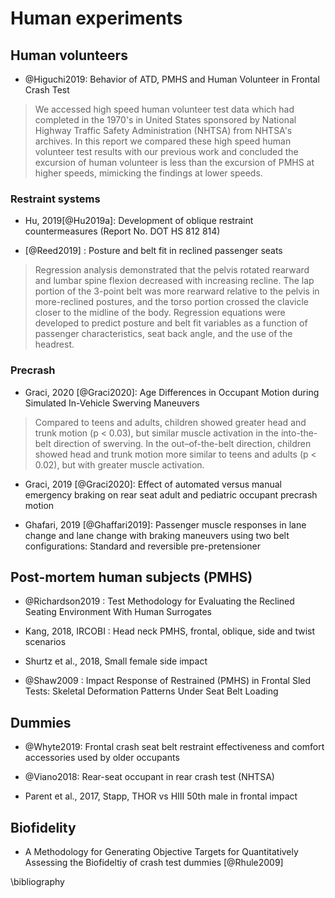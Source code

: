 
# Human experiments

## Human volunteers

- @Higuchi2019: Behavior of ATD, PMHS and Human Volunteer in Frontal Crash Test

> We accessed high speed human volunteer test data which had completed in the 1970's in United States sponsored by National Highway Traffic Safety Administration (NHTSA) from NHTSA's archives. In this report we compared these high speed human volunteer test results with our previous work and concluded the excursion of human volunteer is less than the excursion of PMHS at higher speeds, mimicking the findings at lower speeds.



### Restraint systems

- Hu, 2019[@Hu2019a]: Development of oblique restraint countermeasures (Report No. DOT HS 812 814)

- [@Reed2019] : Posture and belt fit in reclined passenger seats

> Regression analysis demonstrated that the pelvis rotated rearward and lumbar spine flexion decreased with increasing recline. The lap portion of the 3-point belt was more rearward relative to the pelvis in more-reclined postures, and the torso portion crossed the clavicle closer to the midline of the body. Regression equations were developed to predict posture and belt fit variables as a function of passenger characteristics, seat back angle, and the use of the headrest.

### Precrash

- Graci, 2020 [@Graci2020]: Age Differences in Occupant Motion during Simulated In-Vehicle Swerving Maneuvers

> Compared to teens and adults, children showed greater head and trunk
motion (p < 0.03), but similar muscle activation in the into-the-belt direction of swerving. In the
out–of-the-belt direction, children showed head and trunk motion more similar to teens and adults
(p < 0.02), but with greater muscle activation.

- Graci, 2019 [@Graci2020]: Effect of automated versus manual emergency braking on rear seat adult and pediatric occupant precrash motion

- Ghafari, 2019 [@Ghaffari2019]: Passenger muscle responses in lane change and lane change with braking maneuvers using two belt configurations: Standard and reversible pre-pretensioner


## Post-mortem human subjects (PMHS)

- @Richardson2019 : Test Methodology for Evaluating the Reclined Seating Environment With Human Surrogates

- Kang, 2018, IRCOBI : Head neck PMHS, frontal, oblique, side and twist scenarios

- Shurtz et al., 2018, Small female side impact

- @Shaw2009 :  Impact Response of Restrained (PMHS) in Frontal Sled Tests: Skeletal Deformation Patterns Under Seat Belt Loading




## Dummies

- @Whyte2019: Frontal crash seat belt restraint effectiveness and comfort accessories used by older occupants


- @Viano2018: Rear-seat occupant in rear crash test (NHTSA)

- Parent et al., 2017, Stapp, THOR vs HIII 50th male in frontal impact

## Biofidelity

- A Methodology for Generating Objective Targets for Quantitatively Assessing the Biofideltiy of crash test dummies [@Rhule2009]

\bibliography
